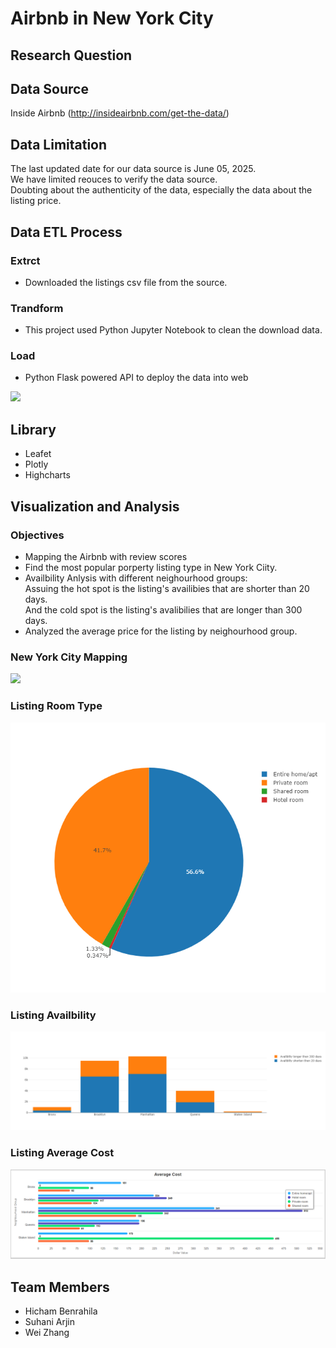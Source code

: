 # Airbnb in New York City

## Research Question


## Data Source
Inside Airbnb (http://insideairbnb.com/get-the-data/)

## Data Limitation
The last updated date for our data source is June 05, 2025.<br>
We have limited reouces to verify the data source.<br> 
Doubting about the authenticity of the data, especially the data about the listing price. <br>

## Data ETL Process
### Extrct
* Downloaded the listings csv file from the source.
### Trandform
* This project used Python Jupyter Notebook to clean the download data.
### Load
* Python Flask powered API to deploy the data into web
<img src="/imag2/dropdown_menu.png" />

## Library 
* Leafet
* Plotly
* Highcharts

## Visualization and Analysis
### Objectives
* Mapping the Airbnb with review scores
* Find the most popular porperty listing type in New York Ciity.
* Availbility Anlysis with different neighourhood groups:<br>
Assuing the hot spot is the listing's availibies that are shorter than 20 days.<br>
And the cold spot is the listing's avalibilies that are longer than 300 days.<br>
* Analyzed the average price for the listing by neighourhood group.

### New York City Mapping
<img src="/image/.png" />

### Listing Room Type 
<img src="/image/plotly_pie_chart.png" />

### Listing Availbility 
<img src="/image/plotly_bar_chart.png" />

### Listing Average Cost
<img src="/image/highcharts.png" />

## Team Members
* Hicham Benrahila
* Suhani Arjin
* Wei Zhang
